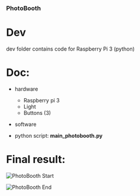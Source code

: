 ### PhotoBooth


# Dev 
dev folder contains code for Raspberry Pi 3 (python)


# Doc: 
- hardware
    *  Raspberry pi 3
    *  Light
    *  Buttons (3)
 
- software
* python script: **main_photobooth.py**

# Final result: 

![PhotoBooth Start](Pictures/IMG_0405.png)

![PhotoBooth End](Pictures/IMG_0499.png)
